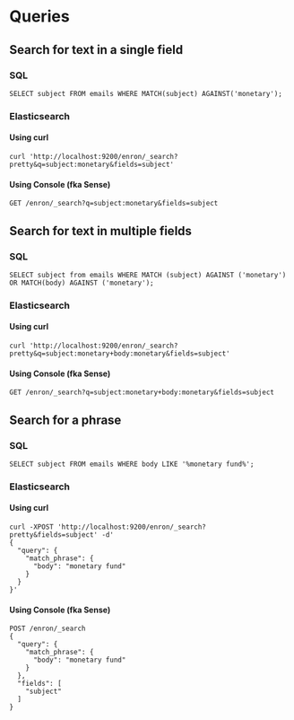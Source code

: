 # Queries

## Search for text in a single field

### SQL

    SELECT subject FROM emails WHERE MATCH(subject) AGAINST('monetary');

### Elasticsearch

#### Using curl

    curl 'http://localhost:9200/enron/_search?pretty&q=subject:monetary&fields=subject'

#### Using Console (fka Sense)

    GET /enron/_search?q=subject:monetary&fields=subject

## Search for text in multiple fields

### SQL

    SELECT subject from emails WHERE MATCH (subject) AGAINST ('monetary') OR MATCH(body) AGAINST ('monetary');

### Elasticsearch

#### Using curl

    curl 'http://localhost:9200/enron/_search?pretty&q=subject:monetary+body:monetary&fields=subject'

#### Using Console (fka Sense)

    GET /enron/_search?q=subject:monetary+body:monetary&fields=subject

## Search for a phrase

### SQL

    SELECT subject FROM emails WHERE body LIKE '%monetary fund%';

### Elasticsearch

#### Using curl

    curl -XPOST 'http://localhost:9200/enron/_search?pretty&fields=subject' -d'
    {
      "query": {
        "match_phrase": {
          "body": "monetary fund"
        }
      }
    }'

#### Using Console (fka Sense)

    POST /enron/_search
    {
      "query": {
        "match_phrase": {
          "body": "monetary fund"
        }
      },
      "fields": [
        "subject"
      ]
    }
